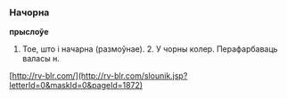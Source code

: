 ### Начорна
**прыслоўе**

1. Тое, што і начарна (размоўнае). 2. У чорны колер. Перафарбаваць валасы н.

<a rel="author">[http://rv-blr.com/](http://rv-blr.com/slounik.jsp?letterId=0&maskId=0&pageId=1872)</a>
